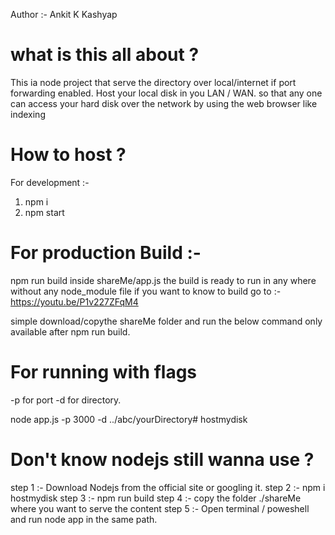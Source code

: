 Author :- Ankit K Kashyap
# what is this all about ?

This ia node project that serve the directory over local/internet if port forwarding enabled. 
Host your local disk in you LAN / WAN. so that any one can access your hard disk over the network by using the web browser like indexing

# How to host  ?
For development :-
1. npm i 
2. npm start

# For production Build :- 
npm run build
inside shareMe/app.js the build is ready to run in any where without any node_module file 
if you want to know to build go to :- https://youtu.be/P1v227ZFqM4

simple download/copythe shareMe folder and run the below command only available after npm run build.

#  For running with flags 

-p for port
-d for directory. 

node app.js -p 3000 -d ../abc/yourDirectory# hostmydisk

# Don't know nodejs still wanna use ? 
step 1 :- Download Nodejs from the official site or googling it.
step 2 :- npm i hostmydisk
step 3 :- npm run build
step 4 :- copy the folder ./shareMe where you want to serve the content
step 5 :- Open terminal / poweshell and run node app in the same path. 

